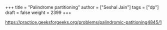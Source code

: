 +++
title = "Palindrome partitioning"
author = ["Seshal Jain"]
tags = ["dp"]
draft = false
weight = 2399
+++

<https://practice.geeksforgeeks.org/problems/palindromic-patitioning4845/1>
